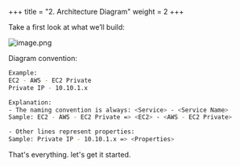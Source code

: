 +++
title = "2. Architecture Diagram"
weight = 2
+++


Take a first look at what we’ll build:


![image.png](/images/001-i-introduction/3-854783-image.png)


Diagram convention:


```bash
Example:
EC2 - AWS - EC2 Private
Private IP - 10.10.1.x

Explanation:
- The naming convention is always: <Service> - <Service Name>
Sample: EC2 - AWS - EC2 Private => <EC2> - <AWS - EC2 Private>

- Other lines represent properties:
Sample: Private IP - 10.10.1.x => <Properties>
```


That's everything. let's get it started.


